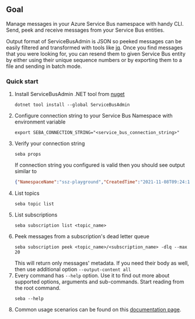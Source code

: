 ## Goal
Manage messages in your Azure Service Bus namespace with handy CLI. Send, peek and receive messages from your Service Bus entities.

Output format of ServiceBusAdmin is JSON so peeked messages can be easily filtered and transformed with tools like [jq](https://stedolan.github.io/jq/). Once you find messages that you were looking for, you can resend them to given Service Bus entity by either using their unique sequence numbers or by exporting them to a file and sending in batch mode.

### Quick start
1. Install ServiceBusAdmin .NET tool from [nuget](https://www.nuget.org/packages/ServiceBusAdmin)
    ```shell
    dotnet tool install --global ServiceBusAdmin
    ```
2. Configure connection string to your Service Bus Namespace with environment variable
     ```shell
    export SEBA_CONNECTION_STRING="<service_bus_connection_string>"
    ```
3. Verify your connection string
     ```shell
    seba props
    ```
   If connection string you configured is valid then you should see output similar to
     ```json
    {"NamespaceName":"ssz-playground","CreatedTime":"2021-11-08T09:24:12.41+00:00","ModifiedTime":"2021-11-09T09:23:31.117+00:00"}
    ```
4. List topics
   ```shell
   seba topic list
    ```
5. List subscriptions
   ```shell
   seba subscription list <topic_name>
    ```
6. Peek messages from a subscription's dead letter queue
   ```shell
   seba subscription peek <topic_name>/<subscription_name> -dlq --max 20
    ```
   This will return only messages' metadata. If you need their body as well, then use additional option `--output-content all`
7. Every command has `--help` option. Use it to find out more about supported options, arguments and sub-commands. Start reading from the root command.
   ```shell
   seba --help
    ```
8. Common usage scenarios can be found on this [documentation page](https://github.com/sszlachetka/ServiceBusAdmin/blob/master/docs/common-usage-scenarios.md).